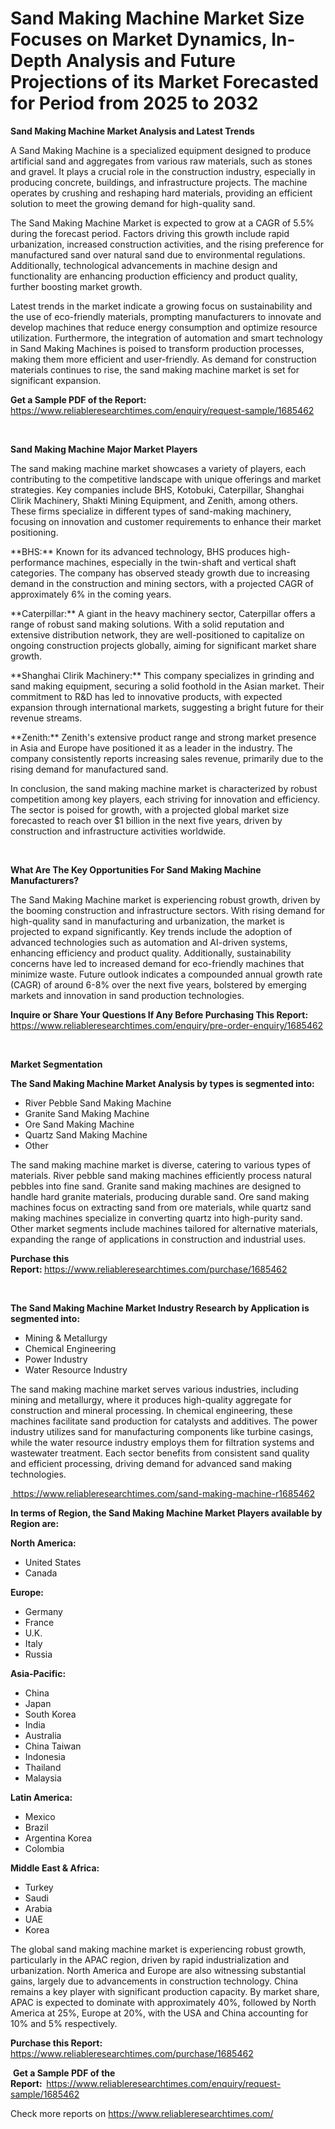 <p><h1>Sand Making Machine Market Size Focuses on Market Dynamics, In-Depth Analysis and Future Projections of its Market Forecasted for Period from 2025 to 2032</h1></p><p><strong>Sand Making Machine Market Analysis and Latest Trends</strong></p>
<p><p>A Sand Making Machine is a specialized equipment designed to produce artificial sand and aggregates from various raw materials, such as stones and gravel. It plays a crucial role in the construction industry, especially in producing concrete, buildings, and infrastructure projects. The machine operates by crushing and reshaping hard materials, providing an efficient solution to meet the growing demand for high-quality sand.</p><p>The Sand Making Machine Market is expected to grow at a CAGR of 5.5% during the forecast period. Factors driving this growth include rapid urbanization, increased construction activities, and the rising preference for manufactured sand over natural sand due to environmental regulations. Additionally, technological advancements in machine design and functionality are enhancing production efficiency and product quality, further boosting market growth.</p><p>Latest trends in the market indicate a growing focus on sustainability and the use of eco-friendly materials, prompting manufacturers to innovate and develop machines that reduce energy consumption and optimize resource utilization. Furthermore, the integration of automation and smart technology in Sand Making Machines is poised to transform production processes, making them more efficient and user-friendly. As demand for construction materials continues to rise, the sand making machine market is set for significant expansion.</p></p>
<p><strong>Get a Sample PDF of the Report:&nbsp;</strong> <a href="https://www.reliableresearchtimes.com/enquiry/request-sample/1685462?utm_campaign=2334&utm_medium=2&utm_source=Github&utm_content=ia&utm_term=22022025&utm_id=sand-making-machine">https://www.reliableresearchtimes.com/enquiry/request-sample/1685462</a></p>
<p>&nbsp;</p>
<p><strong>Sand Making Machine Major Market Players</strong></p>
<p><p>The sand making machine market showcases a variety of players, each contributing to the competitive landscape with unique offerings and market strategies. Key companies include BHS, Kotobuki, Caterpillar, Shanghai Clirik Machinery, Shakti Mining Equipment, and Zenith, among others. These firms specialize in different types of sand-making machinery, focusing on innovation and customer requirements to enhance their market positioning.</p><p>**BHS:** Known for its advanced technology, BHS produces high-performance machines, especially in the twin-shaft and vertical shaft categories. The company has observed steady growth due to increasing demand in the construction and mining sectors, with a projected CAGR of approximately 6% in the coming years.</p><p>**Caterpillar:** A giant in the heavy machinery sector, Caterpillar offers a range of robust sand making solutions. With a solid reputation and extensive distribution network, they are well-positioned to capitalize on ongoing construction projects globally, aiming for significant market share growth.</p><p>**Shanghai Clirik Machinery:** This company specializes in grinding and sand making equipment, securing a solid foothold in the Asian market. Their commitment to R&D has led to innovative products, with expected expansion through international markets, suggesting a bright future for their revenue streams.</p><p>**Zenith:** Zenith's extensive product range and strong market presence in Asia and Europe have positioned it as a leader in the industry. The company consistently reports increasing sales revenue, primarily due to the rising demand for manufactured sand.</p><p>In conclusion, the sand making machine market is characterized by robust competition among key players, each striving for innovation and efficiency. The sector is poised for growth, with a projected global market size forecasted to reach over $1 billion in the next five years, driven by construction and infrastructure activities worldwide.</p></p>
<p>&nbsp;</p>
<p><strong>What Are The Key Opportunities For Sand Making Machine Manufacturers?</strong></p>
<p><p>The Sand Making Machine market is experiencing robust growth, driven by the booming construction and infrastructure sectors. With rising demand for high-quality sand in manufacturing and urbanization, the market is projected to expand significantly. Key trends include the adoption of advanced technologies such as automation and AI-driven systems, enhancing efficiency and product quality. Additionally, sustainability concerns have led to increased demand for eco-friendly machines that minimize waste. Future outlook indicates a compounded annual growth rate (CAGR) of around 6-8% over the next five years, bolstered by emerging markets and innovation in sand production technologies.</p></p>
<p><strong>Inquire or Share Your Questions If Any Before Purchasing This Report:</strong> <a href="https://www.reliableresearchtimes.com/enquiry/pre-order-enquiry/1685462?utm_campaign=2334&utm_medium=2&utm_source=Github&utm_content=ia&utm_term=22022025&utm_id=sand-making-machine">https://www.reliableresearchtimes.com/enquiry/pre-order-enquiry/1685462</a></p>
<p>&nbsp;</p>
<p><strong>Market Segmentation</strong></p>
<p><strong>The Sand Making Machine Market Analysis by types is segmented into:</strong></p>
<p><ul><li>River Pebble Sand Making Machine</li><li>Granite Sand Making Machine</li><li>Ore Sand Making Machine</li><li>Quartz Sand Making Machine</li><li>Other</li></ul></p>
<p><p>The sand making machine market is diverse, catering to various types of materials. River pebble sand making machines efficiently process natural pebbles into fine sand. Granite sand making machines are designed to handle hard granite materials, producing durable sand. Ore sand making machines focus on extracting sand from ore materials, while quartz sand making machines specialize in converting quartz into high-purity sand. Other market segments include machines tailored for alternative materials, expanding the range of applications in construction and industrial uses.</p></p>
<p><strong>Purchase this Report:&nbsp;</strong><a href="https://www.reliableresearchtimes.com/purchase/1685462?utm_campaign=2334&utm_medium=2&utm_source=Github&utm_content=ia&utm_term=22022025&utm_id=sand-making-machine">https://www.reliableresearchtimes.com/purchase/1685462</a></p>
<p>&nbsp;</p>
<p><strong>The Sand Making Machine Market Industry Research by Application is segmented into:</strong></p>
<p><ul><li>Mining & Metallurgy</li><li>Chemical Engineering</li><li>Power Industry</li><li>Water Resource Industry</li></ul></p>
<p><p>The sand making machine market serves various industries, including mining and metallurgy, where it produces high-quality aggregate for construction and mineral processing. In chemical engineering, these machines facilitate sand production for catalysts and additives. The power industry utilizes sand for manufacturing components like turbine casings, while the water resource industry employs them for filtration systems and wastewater treatment. Each sector benefits from consistent sand quality and efficient processing, driving demand for advanced sand making technologies.</p></p>
<p><a href="https://www.reliableresearchtimes.com/sand-making-machine-r1685462?utm_campaign=2334&utm_medium=2&utm_source=Github&utm_content=ia&utm_term=22022025&utm_id=sand-making-machine">&nbsp;https://www.reliableresearchtimes.com/sand-making-machine-r1685462</a></p>
<p><strong>In terms of Region, the Sand Making Machine Market Players available by Region are:</strong></p>
<p>
    <p> <strong> North America: </strong>
        <ul>
            <li>United States</li>
            <li>Canada</li>
        </ul>
        </p> 
    <p> <strong> Europe: </strong>
        <ul>
            <li>Germany</li>
            <li>France</li>
            <li>U.K.</li>
            <li>Italy</li>
            <li>Russia</li>
        </ul>
        </p> 
    <p> <strong> Asia-Pacific: </strong>
        <ul>
            <li>China</li>
            <li>Japan</li>
            <li>South Korea</li>
            <li>India</li>
            <li>Australia</li>
            <li>China Taiwan</li>
            <li>Indonesia</li>
            <li>Thailand</li>
            <li>Malaysia</li>
        </ul>
        </p> 
    <p> <strong> Latin America: </strong>
        <ul>
            <li>Mexico</li>
            <li>Brazil</li>
            <li>Argentina Korea</li>
            <li>Colombia</li>
        </ul>
        </p> 
    <p> <strong> Middle East & Africa: </strong>
        <ul>
            <li>Turkey</li>
            <li>Saudi</li>
            <li>Arabia</li>
            <li>UAE</li>
            <li>Korea</li>
        </ul>
    </p>
    </p>
<p><p>The global sand making machine market is experiencing robust growth, particularly in the APAC region, driven by rapid industrialization and urbanization. North America and Europe are also witnessing substantial gains, largely due to advancements in construction technology. China remains a key player with significant production capacity. By market share, APAC is expected to dominate with approximately 40%, followed by North America at 25%, Europe at 20%, with the USA and China accounting for 10% and 5% respectively.</p></p>
<p><strong>Purchase this Report: </strong><a href="https://www.reliableresearchtimes.com/purchase/1685462?utm_campaign=2334&utm_medium=2&utm_source=Github&utm_content=ia&utm_term=22022025&utm_id=sand-making-machine">https://www.reliableresearchtimes.com/purchase/1685462</a></p>
<p>&nbsp;<strong>Get a Sample PDF of the Report:&nbsp;&nbsp;</strong><a href="https://www.reliableresearchtimes.com/enquiry/request-sample/1685462?utm_campaign=2334&utm_medium=2&utm_source=Github&utm_content=ia&utm_term=22022025&utm_id=sand-making-machine">https://www.reliableresearchtimes.com/enquiry/request-sample/1685462</a></p>
<p><strong></strong></p>
<p>Check more reports on <a href="https://www.reliableresearchtimes.com/?utm_campaign=2334&utm_medium=2&utm_source=Github&utm_content=ia&utm_term=22022025&utm_id=sand-making-machine">https://www.reliableresearchtimes.com/</a></p>
